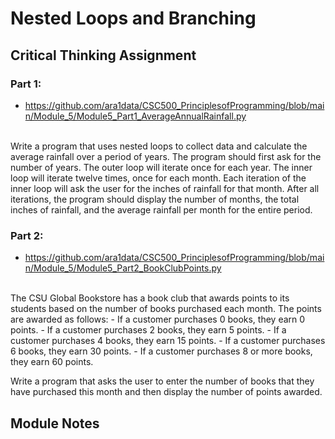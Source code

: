 # Nested Loops and Branching
## Critical Thinking Assignment
### Part 1:
- https://github.com/ara1data/CSC500_PrinciplesofProgramming/blob/main/Module_5/Module5_Part1_AverageAnnualRainfall.py
<br/>
Write a program that uses nested loops to collect data and calculate the average rainfall over a period of years. The program should first ask for the number of years. The outer loop will iterate once for each year. The inner loop will iterate twelve times, once for each month. Each iteration of the inner loop will ask the user for the inches of rainfall for that month. After all iterations, the program should display the number of months, the total inches of rainfall, and the average rainfall per month for the entire period.

### Part 2:
- https://github.com/ara1data/CSC500_PrinciplesofProgramming/blob/main/Module_5/Module5_Part2_BookClubPoints.py
<br/>
The CSU Global Bookstore has a book club that awards points to its students based on the number of books purchased each month. The points are awarded as follows:
- If a customer purchases 0 books, they earn 0 points.
- If a customer purchases 2 books, they earn 5 points.
- If a customer purchases 4 books, they earn 15 points.
- If a customer purchases 6 books, they earn 30 points.
- If a customer purchases 8 or more books, they earn 60 points.

Write a program that asks the user to enter the number of books that they have purchased this month and then display the number of points awarded.

## Module Notes
